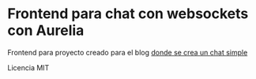 # Frontend para chat con websockets con Aurelia

Frontend para proyecto creado para el blog [donde se crea un chat simple](http://de-web-y-algo-mas.blogspot.com/2017/02/chat-con-websockets-nodejs-npm-y-babel.html)

Licencia MIT
